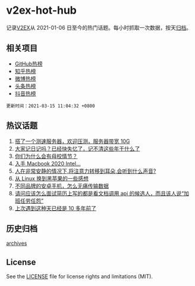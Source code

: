 # v2ex-hot-hub

 记录[V2EX](https://www.v2ex.com/)从 2021-01-06 日至今的热门话题。每小时抓取一次数据，按天[归档](archives)。
 
 ## 相关项目

- [GitHub热榜](https://github.com/lonnyzhang423/github-hot-hub)
- [知乎热榜](https://github.com/lonnyzhang423/zhihu-hot-hub)
- [微博热榜](https://github.com/lonnyzhang423/weibo-hot-hub)
- [头条热榜](https://github.com/lonnyzhang423/toutiao-hot-hub)
- [抖音热榜](https://github.com/lonnyzhang423/douyin-hot-hub)


 `更新时间：2021-03-15 11:04:32 +0800`

## 热议话题

1. [搭了一个测速服务器，欢迎压测，服务器带宽 10G](https://www.v2ex.com/t/761503)
1. [大家记日记吗？已经快失忆了，记不清这些年干什么了](https://www.v2ex.com/t/761594)
1. [你们为什么会有母校情节？](https://www.v2ex.com/t/761595)
1. [入手 Macbook 2020 Intel...](https://www.v2ex.com/t/761488)
1. [人在非常安静的情况下,将注意力转移到耳朵,会听到什么声音?](https://www.v2ex.com/t/761549)
1. [从 Linux 换到黑苹果的一些感想](https://www.v2ex.com/t/761527)
1. [不同品牌的安卓手机，怎么无痛传输数据](https://www.v2ex.com/t/761471)
1. [请问应该怎么面试简历上写的都是看文档调用 api 的候选人，而且该人说“加班任劳任怨”](https://www.v2ex.com/t/761621)
1. [上次遇到这种天已经是 10 多年前了](https://www.v2ex.com/t/761639)

## 历史归档

[archives](archives)

## License

See the [LICENSE](LICENSE) file for license rights and limitations (MIT).

